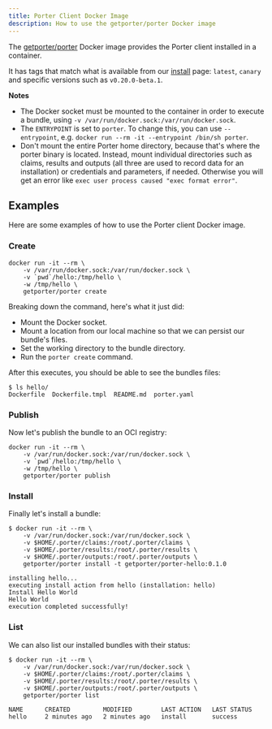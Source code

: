 ```yaml
---
title: Porter Client Docker Image
description: How to use the getporter/porter Docker image
---
```


The [getporter/porter][porter] Docker image provides the Porter client installed in a
container.

It has tags that match what is available from our [install](/install/) page:
`latest`, `canary` and specific versions such as `v0.20.0-beta.1`.

**Notes**

* The Docker socket must be mounted to the container in order to execute a
  bundle, using `-v /var/run/docker.sock:/var/run/docker.sock`.
* The `ENTRYPOINT` is set to `porter`. To change this, you can use
  `--entrypoint`, e.g. `docker run --rm -it --entrypoint /bin/sh porter`.
* Don't mount the entire Porter home directory, because that's where the porter
  binary is located. Instead, mount individual directories such as claims,
  results and outputs (all three are used to record data for an installation)
  or credentials and parameters, if needed. Otherwise you will get an error
  like `exec user process caused "exec format error"`.

## Examples
Here are some examples of how to use the Porter client Docker image.

### Create
```
docker run -it --rm \
    -v /var/run/docker.sock:/var/run/docker.sock \
    -v `pwd`/hello:/tmp/hello \
    -w /tmp/hello \
    getporter/porter create
```

Breaking down the command, here's what it just did:

* Mount the Docker socket.
* Mount a location from our local machine so that we can persist our bundle's files.
* Set the working directory to the bundle directory.
* Run the `porter create` command.

After this executes, you should be able to see the bundles files:

```
$ ls hello/
Dockerfile  Dockerfile.tmpl  README.md	porter.yaml
```

### Publish
Now let's publish the bundle to an OCI registry:

```
docker run -it --rm \
    -v /var/run/docker.sock:/var/run/docker.sock \
    -v `pwd`/hello:/tmp/hello \
    -w /tmp/hello \
    getporter/porter publish
```

### Install
Finally let's install a bundle:

```
$ docker run -it --rm \
    -v /var/run/docker.sock:/var/run/docker.sock \
    -v $HOME/.porter/claims:/root/.porter/claims \
    -v $HOME/.porter/results:/root/.porter/results \
    -v $HOME/.porter/outputs:/root/.porter/outputs \
    getporter/porter install -t getporter/porter-hello:0.1.0

installing hello...
executing install action from hello (installation: hello)
Install Hello World
Hello World
execution completed successfully!
```

### List
We can also list our installed bundles with their status:

```
$ docker run -it --rm \
    -v /var/run/docker.sock:/var/run/docker.sock \
    -v $HOME/.porter/claims:/root/.porter/claims \
    -v $HOME/.porter/results:/root/.porter/results \
    -v $HOME/.porter/outputs:/root/.porter/outputs \
    getporter/porter list

NAME      CREATED         MODIFIED        LAST ACTION   LAST STATUS
hello     2 minutes ago   2 minutes ago   install       success
```

[porter]: https://hub.docker.com/r/getporter/porter/tags